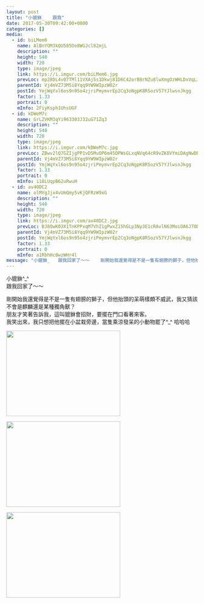 ```yaml
---
layout: post
title: "小貔貅_   跟我" 
date: 2017-05-30T09:42:00+0000 
categories: [] 
media:
  - id: biLMem6
    name: AlBnYOM3kQU585Do8WGJcl82mjL
    description: ""   
    height: 540
    width: 720
    type: image/jpeg
    link: https://i.imgur.com/biLMem6.jpg
    prevLoc: mp28DL4v07TMl11VXAj5s1Dkwj81D6C42orB8rNZu8lwXmgOzWHLDxVqLJLEcOmrLmj9wJsx5wlnLG64uJ3Z7xDN6nsr31z7jQLGS76v7ngqr1fNrmXrpGWNhBpnOXJ7A5sDj2w1zrq2iqrLr00Z59FLN71vmvQqu9NDm9Yj7lCOkk34QlLptZw0q33DkrTR85LDwqBBHqp8E6jogyiNzXXpRRzWU1831NAy2PuwGB3q02GVcg2yKqwXMycqrZRRxlp3Uym
    parentId: Vj4mVZ73M5i8Yqq9YW9WIpzW02r
    postId: YmjWqYxl6os9n95o4zjriPmymvrEp2Cq3oNgpK8RSozV57YJlwsnJkgg
    factor: 1.33
    portrait: 0
    mInfo: 2FiyKsph1UhsUGF
  - id: kDWeM7c
    name: GrLZVKM3qYi963303J32uG71Zq3
    description: ""   
    height: 540
    width: 720
    type: image/jpeg
    link: https://i.imgur.com/kDWeM7c.jpg
    prevLoc: ZBwv2lQ7GZIjgPP1vD5MuOP6m45OPWsGLxqNVq64cR9vZK8VYmiDAgNwDBDZTQxjlxmqWOs4WrzNVRvnFVAzRo0EqGsxD0PW0oDRHmP3mygAq7Iq5n95pvZqSLRjY4nnwof4o63ZOVAOsWg4rAQxlqHl1RMoYMDwhM3QpMOKvkh855q1zGQLc6AErNNDBgcVyZ0m6JLnSm2Or9GwLJTojEkNWgQxtWOG6R1jWQIqWpYrOwrLtJrBk41OZVC8YLPqLN3OCy5
    parentId: Vj4mVZ73M5i8Yqq9YW9WIpzW02r
    postId: YmjWqYxl6os9n95o4zjriPmymvrEp2Cq3oNgpK8RSozV57YJlwsnJkgg
    factor: 1.33
    portrait: 0
    mInfo: i18LUqpB62uRwuH
  - id: av40DC2
    name: olMYgJjx4vUmQmy5vKjQFRzW9xG
    description: ""   
    height: 540
    width: 720
    type: image/jpeg
    link: https://i.imgur.com/av40DC2.jpg
    prevLoc: BJ8OwK03X1TnKPPxqM7VhZ1gPwxZ15hGLp3Ny3E1cRAvlN63MoiOA6J7ODOjIzMWkMLyRAcYn9w12E7zfZX8mNJ45KU84M0XkqZBsAlJA4NR8LHMWvpWRQjrTopz90MxK3IL0gO944rnIAxLJg3G1NcyLqDwoQkwhjZVWjAOBNuDxxO06kwEhzYqNvv0mPCx8pwVolKXuAlRwQpv5khRrlXOoMGYCAm4DgMlr7fq04x5pR7LhN2PMOjXyBH3vXMn3ZXYHmW
    parentId: Vj4mVZ73M5i8Yqq9YW9WIpzW02r
    postId: YmjWqYxl6os9n95o4zjriPmymvrEp2Cq3oNgpK8RSozV57YJlwsnJkgg
    factor: 1.33
    portrait: 0
    mInfo: a1RbhHc0wzWHr4l
message: "小貔貅_   跟我回家了～～    剛開始我還覺得是不是一隻有翅膀的獅子，但他抬頭的呆萌樣頗不威武，我又猜該不會是麒麟還是某種獨角獸？  朋友才笑著告訴我，這叫貔貅會招財，要擺在門口看著來客。  我笑出來，我只想把他擺在小盆栽旁邊，當隻乘涼發呆的小動物罷了_ 哈哈哈"
---
```


小貔貅^_^   
跟我回家了～～  
  
剛開始我還覺得是不是一隻有翅膀的獅子，但他抬頭的呆萌樣頗不威武，我又猜該不會是麒麟還是某種獨角獸？  
朋友才笑著告訴我，這叫貔貅會招財，要擺在門口看著來客。  
我笑出來，我只想把他擺在小盆栽旁邊，當隻乘涼發呆的小動物罷了^_^ 哈哈哈


[//]: #media:  
<a href="https://i.imgur.com/biLMem6.jpg"><img src="https://i.imgur.com/biLMem6.jpg" height="225" width="300" /></a> 
  

<a href="https://i.imgur.com/kDWeM7c.jpg"><img src="https://i.imgur.com/kDWeM7c.jpg" height="225" width="300" /></a> 
  

<a href="https://i.imgur.com/av40DC2.jpg"><img src="https://i.imgur.com/av40DC2.jpg" height="225" width="300" /></a> 
 
